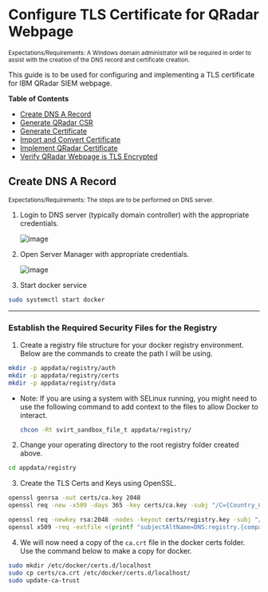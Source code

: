 # Configure TLS Certificate for QRadar Webpage
<sub>Expectations/Requirements: A Windows domain administrator will be required in order to assist with the creation of the DNS record and certificate creation.</sub>

This guide is to be used for configuring and implementing a TLS certificate for IBM QRadar SIEM webpage.

**Table of Contents**

  * [Create DNS A Record](#create-dns-a-record)
  * [Generate QRadar CSR](#generate-csr)
  * [Generate Certificate](#generate-certificate)
  * [Import and Convert Certificate](#import-and-convert-certificate)
  * [Implement QRadar Certificate](#implement-qradar-certificate)
  * [Verify QRadar Webpage is TLS Encrypted](#verify-qradar-webpage-is-tls-encrypted)

## Create DNS A Record
<sub>Expectations/Requirements: The steps are to be performed on DNS server.</sub>

1. Login to DNS server (typically domain controller) with the appropriate credentials.


    ![image](https://github.com/clreyes16/IBM-QRadar/assets/61694366/2f973067-f461-48e8-a348-f4b969e6d665)

2. Open Server Manager with appropriate credentials.


   ![image](https://github.com/clreyes16/IBM-QRadar/assets/61694366/a82da165-2988-4de9-a80a-fcac9376b9ad)

3. Start docker service 
  ```bash
  sudo systemctl start docker
  ```

---

### Establish the Required Security Files for the Registry
1. Create a registry file structure for your docker registry environment. Below are the commands to create the path I will be using.
  ```bash
  mkdir -p appdata/registry/auth
  mkdir -p appdata/registry/certs
  mkdir -p appdata/registry/data
  ```
  - Note: If you are using a system with SELinux running, you might need to use the following command to add context to the files to allow Docker to interact.
    ```bash
    chcon -Rt svirt_sandbox_file_t appdata/registry/
    ```

2. Change your operating directory to the root registry folder created above.
  ```bash
  cd appdata/registry
  ```

3. Create the TLS Certs and Keys using OpenSSL.
  ```bash
  openssl genrsa -out certs/ca.key 2048
  openssl req -new -x509 -days 365 -key certs/ca.key -subj "/C={Country_Code}/ST={State_Code}/L={Location}/O={Organization}/CN={Company_Name} Root CA" -out certs/ca.crt

  openssl req -newkey rsa:2048 -nodes -keyout certs/registry.key -subj "/C={Country_Code}/ST={State_Code}/L={Location}/O={Organization}/CN=registry.{company.domain}" -out certs/registry.csr
  openssl x509 -req -extfile <(printf "subjectAltName=DNS:registry.{company.domain}") -days 365 -in certs/registry.csr -CA certs/ca.crt -CAkey certs/ca.key -CAcreateserial -out certs/registry.crt
  ```

4. We will now need a copy of the `ca.crt` file in the docker certs folder. Use the command below to make a copy for docker.
  ```bash
  sudo mkdir /etc/docker/certs.d/localhost
  sudo cp certs/ca.crt /etc/docker/certs.d/localhost/
  sudo update-ca-trust
  ```
